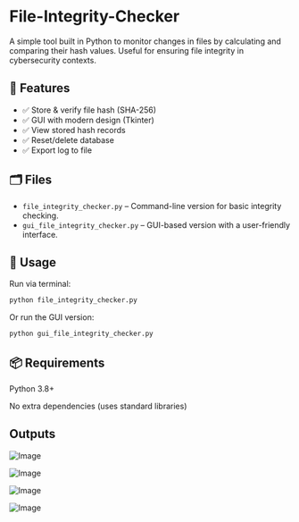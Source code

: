 # File-Integrity-Checker

A simple tool built in Python to monitor changes in files by calculating and comparing their hash values. Useful for ensuring file integrity in cybersecurity contexts.

## 🧰 Features

- ✅ Store & verify file hash (SHA-256)
- ✅ GUI with modern design (Tkinter)
- ✅ View stored hash records
- ✅ Reset/delete database
- ✅ Export log to file

## 🗂 Files

- `file_integrity_checker.py` – Command-line version for basic integrity checking.
- `gui_file_integrity_checker.py` – GUI-based version with a user-friendly interface.

## 🚀 Usage

Run via terminal:
```bash
python file_integrity_checker.py
```

Or run the GUI version:

```bash
python gui_file_integrity_checker.py
```

## 📦 Requirements
Python 3.8+

No extra dependencies (uses standard libraries)

## Outputs

![Image](https://github.com/user-attachments/assets/4cff522e-84df-4f07-9517-40571d7e21bf)

![Image](https://github.com/user-attachments/assets/0ecd893f-f5d0-4cca-948c-fad7cb12fa8b)

![Image](https://github.com/user-attachments/assets/b0a87527-03d3-4a13-b79a-f51fb1a78cd5)

![Image](https://github.com/user-attachments/assets/5197dbab-4f14-483e-a8fc-a9086d7382dc)
